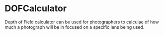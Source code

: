 # DOFCalculator

Depth of Field calculator can be used for photographers to calculae of how much a photograph will be in focused on a specific lens being used.

